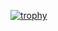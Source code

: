 [![trophy](https://github-profile-trophy.vercel.app/?username=Nist3l2)](https://github.com/ryo-ma/github-profile-trophy)
